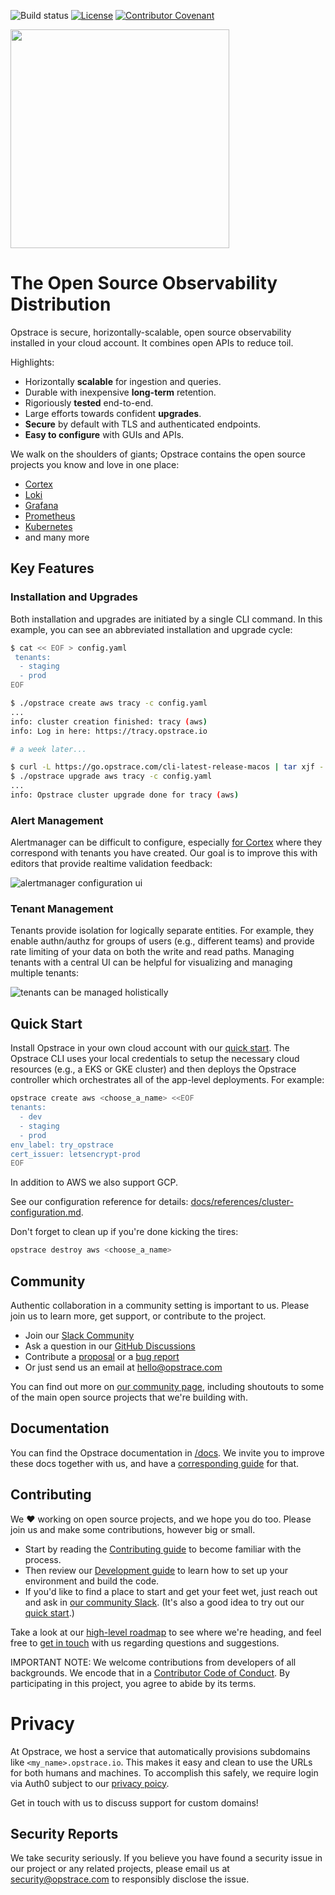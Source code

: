 <!-- markdownlint-disable MD041 -->
<!-- markdownlint-disable MD033 -->

![Build status](https://badge.buildkite.com/df9e995b3a5e4b0bebce8b432b0bf48b092fd261b7017b65c1.svg)
[![License](https://img.shields.io/github/license/opstrace/opstrace)](https://github.com/opstrace/opstrace/blob/main/LICENSE)
[![Contributor Covenant](https://img.shields.io/badge/Contributor%20Covenant-v2.0%20adopted-ff69b4.svg)](CODE_OF_CONDUCT.md)

<img src="https://user-images.githubusercontent.com/19239758/97793010-00161b00-1ba3-11eb-949b-e62eae6fdb9c.png" width="350">

# The Open Source Observability Distribution

Opstrace is secure, horizontally-scalable, open source observability installed in your cloud account.
It combines open APIs to reduce toil.

Highlights:

* Horizontally **scalable** for ingestion and queries.
* Durable with inexpensive **long-term** retention.
* Rigoriously **tested** end-to-end.
* Large efforts towards confident **upgrades**.
* **Secure** by default with TLS and authenticated endpoints.
* **Easy to configure** with GUIs and APIs.

We walk on the shoulders of giants; Opstrace contains the open source projects you know and love in one place:

* [Cortex](https://github.com/cortexproject/cortex)
* [Loki](https://github.com/grafana/loki)
* [Grafana](https://github.com/grafana/grafana)
* [Prometheus](https://github.com/prometheus/prometheus)
* [Kubernetes](https://github.com/kubernetes/kubernetes)
* and many more

## Key Features

### Installation and Upgrades

Both installation and upgrades are initiated by a single CLI command.
In this example, you can see an abbreviated installation and upgrade cycle:

```bash
$ cat << EOF > config.yaml
 tenants:
  - staging
  - prod
EOF

$ ./opstrace create aws tracy -c config.yaml
...
info: cluster creation finished: tracy (aws)
info: Log in here: https://tracy.opstrace.io

# a week later...

$ curl -L https://go.opstrace.com/cli-latest-release-macos | tar xjf -
$ ./opstrace upgrade aws tracy -c config.yaml
...
info: Opstrace cluster upgrade done for tracy (aws)
```

### Alert Management

Alertmanager can be difficult to configure, especially [for Cortex](https://cortexmetrics.io/docs/architecture/#alertmanager) where they correspond with tenants you have created.
Our goal is to improve this with editors that provide realtime validation feedback:

![alertmanager configuration ui](https://p-aa3d33.f1.n0.cdn.getcloudapp.com/items/RBuYDxD8/a7f04563-71f0-4d18-a5e5-d8ca86663a36.jpg?v=699f44b3f89f096a6bde61e3310169f4)

### Tenant Management

Tenants provide isolation for logically separate entities.
For example, they enable authn/authz for groups of users (e.g., different teams) and provide rate limiting of your data on both the write and read paths.
Managing tenants with a central UI can be helpful for visualizing and managing multiple tenants:

![tenants can be managed holistically](https://p-aa3d33.f1.n0.cdn.getcloudapp.com/items/7KuPrGD8/60fae09c-1b20-4db5-9513-a5d9d56ff47c.jpg?v=4d3ff54b6ee8d5b0623bf9ea470b5e64)

## Quick Start

Install Opstrace in your own cloud account with our [quick start](https://go.opstrace.com/quickstart).
The Opstrace CLI uses your local credentials to setup the necessary cloud resources (e.g., a EKS or GKE cluster) and then deploys the Opstrace controller which orchestrates all of the app-level deployments.
For example:

```bash
opstrace create aws <choose_a_name> <<EOF
tenants:
  - dev
  - staging
  - prod
env_label: try_opstrace
cert_issuer: letsencrypt-prod
EOF
```

In addition to AWS we also support GCP.

See our configuration reference for details: [docs/references/cluster-configuration.md](docs/references/cluster-configuration.md).

Don't forget to clean up if you're done kicking the tires:

```bash
opstrace destroy aws <choose_a_name>
```

## Community

Authentic collaboration in a community setting is important to us.
Please join us to learn more, get support, or contribute to the project.

* Join our [Slack Community](https://go.opstrace.com/community)
* Ask a question in our [GitHub Discussions](https://github.com/opstrace/opstrace/discussions)
* Contribute a [proposal](https://github.com/opstrace/opstrace/issues/new?assignees=&labels=thinktank:%20proposal&template=2-proposal.md&title=) or a [bug report](https://github.com/opstrace/opstrace/issues/new?assignees=&labels=type:%20bug&template=1-bug_report.md&title=)
* Or just send us an email at [hello@opstrace.com](mailto:hello@opstrace.com)

You can find out more on [our community page](https://opstrace.com/community), including shoutouts to some of the main open source projects that we're building with.

## Documentation

You can find the Opstrace documentation in [/docs](./docs).
We invite you to improve these docs together with us, and have a [corresponding guide](./docs/guides/contributor/writing-docs.md) for that.

## Contributing

We :heart: working on open source projects, and we hope you do too.
Please join us and make some contributions, however big or small.

* Start by reading the [Contributing guide](./CONTRIBUTING.md) to become familiar with the process.
* Then review our [Development guide](./docs/guides/contributor/setting-up-your-dev-env.md) to learn how to set up your environment and build the code.
* If you'd like to find a place to start and get your feet wet, just reach out and ask in [our community Slack](https://go.opstrace.com/community). (It's also a good idea to try out our [quick start](https://go.opstrace.com/quickstat).)

Take a look at our [high-level roadmap](./docs/references/roadmap.md) to see where we're heading, and feel free to [get in touch](https://go.opstrace.com/community) with us regarding questions and suggestions.

IMPORTANT NOTE: We welcome contributions from developers of all backgrounds.
We encode that in a [Contributor Code of Conduct](CODE_OF_CONDUCT.md).
By participating in this project, you agree to abide by its terms.

# Privacy

At Opstrace, we host a service that automatically provisions subdomains like `<my_name>.opstrace.io`.
This makes it easy and clean to use the URLs for both humans and machines.
To accomplish this safely, we require login via Auth0 subject to our [privacy poicy](https://go.opstrace.com/privacy-policy).

Get in touch with us to discuss support for custom domains!

## Security Reports

We take security seriously.
If you believe you have found a security issue in our project or any related projects, please email us at [security@opstrace.com](mailto:security@opstrace.com) to responsibly disclose the issue.
